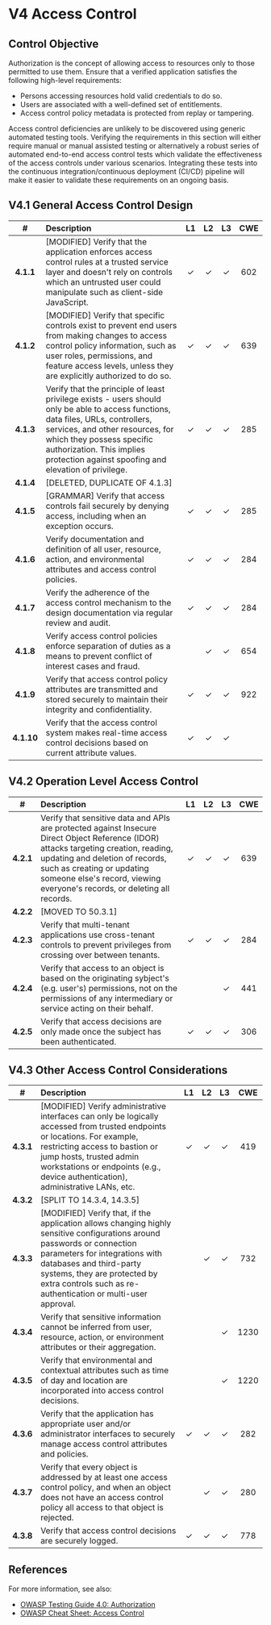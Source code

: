 # V4 Access Control

## Control Objective

Authorization is the concept of allowing access to resources only to those permitted to use them. Ensure that a verified application satisfies the following high-level requirements:

* Persons accessing resources hold valid credentials to do so.
* Users are associated with a well-defined set of entitlements.
* Access control policy metadata is protected from replay or tampering.

Access control deficiencies are unlikely to be discovered using generic automated testing tools. Verifying the requirements in this section will either require manual or manual assisted testing or alternatively a robust series of automated end-to-end access control tests which validate the effectiveness of the access controls under various scenarios. Integrating these tests into the continuous integration/continuous deployment (CI/CD) pipeline will make it easier to validate these requirements on an ongoing basis.

## V4.1 General Access Control Design

| # | Description | L1 | L2 | L3 | CWE |
| :---: | :--- | :---: | :---: | :---: | :---: |
| **4.1.1** | [MODIFIED] Verify that the application enforces access control rules at a trusted service layer and doesn't rely on controls which an untrusted user could manipulate such as client-side JavaScript. | ✓ | ✓ | ✓ | 602 |
| **4.1.2** | [MODIFIED] Verify that specific controls exist to prevent end users from making changes to access control policy information, such as user roles, permissions, and feature access levels, unless they are explicitly authorized to do so. | ✓ | ✓ | ✓ | 639 |
| **4.1.3** | Verify that the principle of least privilege exists - users should only be able to access functions, data files, URLs, controllers, services, and other resources, for which they possess specific authorization. This implies protection against spoofing and elevation of privilege. | ✓ | ✓ | ✓ | 285 |
| **4.1.4** | [DELETED, DUPLICATE OF 4.1.3] | | | | |
| **4.1.5** | [GRAMMAR] Verify that access controls fail securely by denying access, including when an exception occurs. | ✓ | ✓ | ✓ | 285 |
| **4.1.6** | Verify documentation and definition of all user, resource, action, and environmental attributes and access control policies. | ✓ | ✓ | ✓ | 284 |
| **4.1.7** | Verify the adherence of the access control mechanism to the design documentation via regular review and audit. | ✓ | ✓ | ✓ | 284 |
| **4.1.8** | Verify access control policies enforce separation of duties as a means to prevent conflict of interest cases and fraud. | | ✓ | ✓ | 654 |
| **4.1.9** | Verify that access control policy attributes are transmitted and stored securely to maintain their integrity and confidentiality. | ✓ | ✓ | ✓ | 922 |
| **4.1.10** | Verify that the access control system makes real-time access control decisions based on current attribute values. | ✓ | ✓ | ✓ | |

## V4.2 Operation Level Access Control

| # | Description | L1 | L2 | L3 | CWE |
| :---: | :--- | :---: | :---: | :---: | :---: |
| **4.2.1** | Verify that sensitive data and APIs are protected against Insecure Direct Object Reference (IDOR) attacks targeting creation, reading, updating and deletion of records, such as creating or updating someone else's record, viewing everyone's records, or deleting all records. | ✓ | ✓ | ✓ | 639 |
| **4.2.2** | [MOVED TO 50.3.1] | | | | |
| **4.2.3** | Verify that multi-tenant applications use cross-tenant controls to prevent privileges from crossing over between tenants. | ✓ | ✓ | ✓ | 284 |
| **4.2.4** | Verify that access to an object is based on the originating sybject's (e.g. user's) permissions, not on the permissions of any intermediary or service acting on their behalf. | | | ✓ | 441 |
| **4.2.5** | Verify that access decisions are only made once the subject has been authenticated. | ✓ | ✓ | ✓ | 306 |

## V4.3 Other Access Control Considerations

| # | Description | L1 | L2 | L3 | CWE |
| :---: | :--- | :---: | :---: | :---: | :---: |
| **4.3.1** | [MODIFIED] Verify administrative interfaces can only be logically accessed from trusted endpoints or locations. For example, restricting access to bastion or jump hosts, trusted admin workstations or endpoints (e.g., device authentication), administrative LANs, etc. | ✓ | ✓ | ✓ | 419 |
| **4.3.2** | [SPLIT TO 14.3.4, 14.3.5] | | | | |
| **4.3.3** | [MODIFIED] Verify that, if the application allows changing highly sensitive configurations around passwords or connection parameters for integrations with databases and third-party systems, they are protected by extra controls such as re-authentication or multi-user approval. | | ✓ | ✓ | 732 |
| **4.3.4** | Verify that sensitive information cannot be inferred from user, resource, action, or environment attributes or their aggregation. | | | ✓ | 1230 |
| **4.3.5** | Verify that environmental and contextual attributes such as time of day and location are incorporated into access control decisions. | | | ✓ | 1220 |
| **4.3.6** | Verify that the application has appropriate user and/or administrator interfaces to securely manage access control attributes and policies. | ✓ | ✓ | ✓ | 282 |
| **4.3.7** | Verify that every object is addressed by at least one access control policy, and when an object does not have an access control policy all access to that object is rejected. | | ✓ | ✓ | 280 |
| **4.3.8** | Verify that access control decisions are securely logged. | ✓ | ✓ | ✓ | 778 |

## References

For more information, see also:

* [OWASP Testing Guide 4.0: Authorization](https://owasp.org/www-project-web-security-testing-guide/v41/4-Web_Application_Security_Testing/05-Authorization_Testing/README.html)
* [OWASP Cheat Sheet: Access Control](https://cheatsheetseries.owasp.org/cheatsheets/Access_Control_Cheat_Sheet.html)
